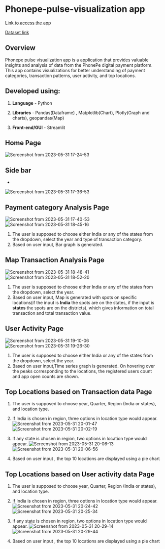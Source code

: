 # Phonepe-pulse-visualization app #

[Link to access the app](https://meetarthi-phonepe-pulse-visualization-phonepe-25s9rd.streamlit.app/)

[Dataset link](https://github.com/PhonePe/pulse#readme)

**Overview**
------------
Phonepe pulse visualization app is a application that provides valuable insights and analysis of data from the PhonePe digital payment platform. This app contains visualizations for better understanding of payment categories, transaction patterns, user activity, and top locations.


**Developed using:**
------------
1. **Language** - Python 

2. **Libraries** - Pandas(Dataframe) , Matplotlib(Chart), Plotly(Graph and charts), geopandas(Map)

3. **Front-end/GUI** - Streamlit


**Home Page**
------------
![Screenshot from 2023-05-31 17-24-53](https://github.com/meetarthi/Phonepe-pulse-visualization/assets/112666126/2417ebc4-292b-4ac4-8ed3-53aaad0b2014)


**Side bar**
------------
-
![Screenshot from 2023-05-31 17-36-53](https://github.com/meetarthi/Phonepe-pulse-visualization/assets/112666126/3ec15aef-b24a-4d78-96ec-a94286ffbb4d)



**Payment category Analysis Page**
------------
![Screenshot from 2023-05-31 17-40-53](https://github.com/meetarthi/Phonepe-pulse-visualization/assets/112666126/9e8baba8-fd26-4495-ac66-25c8ce44af9a)
![Screenshot from 2023-05-31 18-45-16](https://github.com/meetarthi/Phonepe-pulse-visualization/assets/112666126/300d5f41-3cec-474d-b680-b4303aad3fb8)


1. The user is supposed to choose either India or any of the states from the dropdown, select the year and type of transaction category.
2. Based on user input, Bar graph is generated.


**Map Transaction Analysis Page**
------------
![Screenshot from 2023-05-31 18-48-41](https://github.com/meetarthi/Phonepe-pulse-visualization/assets/112666126/126043c5-4ce6-497a-bbb6-d721290b1344)
![Screenshot from 2023-05-31 18-52-20](https://github.com/meetarthi/Phonepe-pulse-visualization/assets/112666126/46e23d79-44fb-43d6-9bdd-9c20b6d07c1a)


1. The user is supposed to choose either India or any of the states from the dropdown, select the year.
2. Based on user input, Map is generated with spots on specific locations(if the input is **India** the spots are on the states, if the input is **states** the spots are on the districts), which gives information on total transaction and total transaction value.



**User Activity Page**
------------
![Screenshot from 2023-05-31 19-10-06](https://github.com/meetarthi/Phonepe-pulse-visualization/assets/112666126/88c04a0c-f616-44d2-9683-2ee05a977142)
![Screenshot from 2023-05-31 19-26-30](https://github.com/meetarthi/Phonepe-pulse-visualization/assets/112666126/2664afc0-3272-4892-bd5e-137266d8eec2)



1. The user is supposed to choose either India or any of the states from the dropdown, select the year.
2. Based on user input,Time series graph is generated. On hovering over the peaks corresponding to the locations, the registered users count and app open counts are shown.


**Top Locations based on Transaction data Page**
------------


1. The user is supposed to choose year, Quarter, Region (India or states), and location type.

2. If India is chosen in region, three options in location type would appear.
![Screenshot from 2023-05-31 20-01-47](https://github.com/meetarthi/Phonepe-pulse-visualization/assets/112666126/5d5c3071-0659-491d-8a94-fd1f5110e85e)
![Screenshot from 2023-05-31 20-02-19](https://github.com/meetarthi/Phonepe-pulse-visualization/assets/112666126/f567b89d-a633-4c98-9f2d-2b249c558659)

3. If any state is chosen in region, two options in location type would appear.
![Screenshot from 2023-05-31 20-06-13](https://github.com/meetarthi/Phonepe-pulse-visualization/assets/112666126/441d3335-b3ab-4702-9efb-b0d50ea69741)
![Screenshot from 2023-05-31 20-06-56](https://github.com/meetarthi/Phonepe-pulse-visualization/assets/112666126/0b0f931c-c15b-4ab7-b10b-9c0e338460c8)

4. Based on user input , the top 10 locations are displayed using a pie chart

**Top Locations based on User activity data Page**
------------

1. The user is supposed to choose year, Quarter, Region (India or states), and location type.

2. If India is chosen in region, three options in location type would appear.
![Screenshot from 2023-05-31 20-24-42](https://github.com/meetarthi/Phonepe-pulse-visualization/assets/112666126/e65ff168-5ce5-4ced-8003-7f5b24c954d3)
![Screenshot from 2023-05-31 20-25-34](https://github.com/meetarthi/Phonepe-pulse-visualization/assets/112666126/dbbd434c-f036-4a58-ae89-d8788a9027e9)

3. If any state is chosen in region, two options in location type would appear.
![Screenshot from 2023-05-31 20-29-14](https://github.com/meetarthi/Phonepe-pulse-visualization/assets/112666126/1eb001e0-05ba-4f44-a043-72c151753102)
![Screenshot from 2023-05-31 20-29-44](https://github.com/meetarthi/Phonepe-pulse-visualization/assets/112666126/53a924ac-4096-4002-968a-1d2b088b27a0)

4. Based on user input , the top 10 locations are displayed using a pie chart





